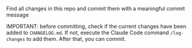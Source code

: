 Find all changes in this repo and commit them with a meaningful commit message

IMPORTANT: before committing, check if the current changes have been added to `CHANGELOG.md`.
If not, execute the Claude Code command `/log-changes` to add them. After that, you can commit.